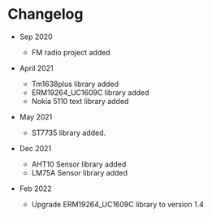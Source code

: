 # Changelog

* Sep 2020
	* FM radio project  added

* April 2021
	* Tm1638plus library added 
	* ERM19264_UC1609C library added
	* Nokia 5110 text library added

* May 2021
	* ST7735 library added.

* Dec 2021 
	* AHT10 Sensor library added 
	* LM75A Sensor library added

* Feb 2022 
	* Upgrade ERM19264_UC1609C library to version 1.4

